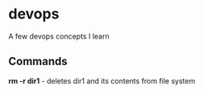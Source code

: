 # devops
A few devops concepts I learn


 ## Commands

 **rm -r dir1** - deletes dir1 and its contents from file system